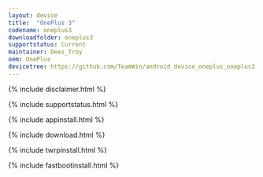 ```yaml
---
layout: device
title:  "OnePlus 3"
codename: oneplus3
downloadfolder: oneplus3
supportstatus: Current
maintainer: Dees_Troy
oem: OnePlus
devicetree: https://github.com/TeamWin/android_device_oneplus_oneplus3
---
```


{% include disclaimer.html %}

{% include supportstatus.html %}

{% include appinstall.html %}

{% include download.html %}

{% include twrpinstall.html %}

{% include fastbootinstall.html %}
